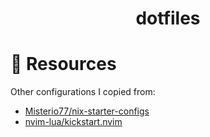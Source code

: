 <h1 align="center">dotfiles</h1>

# 💾 Resources

Other configurations I copied from:

- [Misterio77/nix-starter-configs](https://github.com/Misterio77/nix-starter-configs)
- [nvim-lua/kickstart.nvim](https://github.com/nvim-lua/kickstart.nvim)
